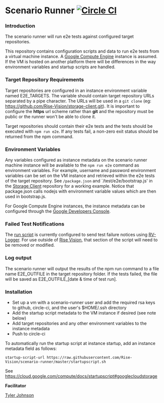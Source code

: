 # Scenario Runner  [![Circle CI](https://circleci.com/gh/Rise-Vision/scenario-runner/tree/master.svg?style=svg)](https://circleci.com/gh/Rise-Vision/scenario-runner/tree/master)
### Introduction

The scenario runner will run e2e tests against configured target repositories.

This repository contains configuration scripts and data to run e2e tests from a virtual machine instance.
A [Google Compute Engine](https://cloud.google.com/compute/) instance is assumed.  If the VM is hosted on another platform there will be differences in the way environment variables and startup scripts are handled.

### Target Repository Requirements
Target repositories are configured in an instance environment variable named E2E_TARGETS.  The variable should contain target repository URLs separated by a pipe character. The URLs will be used in a `git clone` (eg: https://github.com/Rise-Vision/storage-client.git).  It is important to configure the **https** url scheme rather than **git** and the repository must be public or the runner won't be able to clone it.

Target repositories should contain their e2e tests and the tests should be executed with `npm run e2e`.  If any tests fail, a non-zero exit status should be returned from the npm command.

### Environment Variables
Any variables configured as instance metadata on the scenario runner machine instance will be available to the `npm run e2e` command as environment variables.  For example, username and password environment variables can be set on the VM instance and retrieved within the e2e tests of the target repository.  See `/package.json` and `/test/e2e/bootstrap.js' in the [Storage Client](https://github.com/Rise-Vision/storage-client) repository for a working example.  Notice that package.json calls nodejs with environment variable values which are then used in bootstrap.js.

For Google Compute Engine instances, the instance metadata can be configured through the [Google Developers Console](https://console.developers.google.com/project).

### Failed Test Notifications
The [run script](https://github.com/Rise-Vision/scenario-runner/blob/master/run.sh) is currently configured to send test failure notices using [RV-Logger](https://github.com/Rise-Vision/rv-logger).  For use outside of [Rise Vision](http://www.risevision.com), that section of the script will need to be removed or modified.

### Log output
The scenario runner will output the results of the npm run command to a file name E2E_OUTFILE in the target repository folder.  If the tests failed, the file will be saved as E2E_OUTFILE_[date & time of test run]. 

### Installation

 - Set up a vm with a scenario-runner user and add the required rsa keys to github, circle-ci, and the user's $HOME/.ssh directory
 - Add the startup script metadata to the VM instance if desired (see note below)
 - Add target repositories and any other environment variables to the instance metadata
 - Push to circle-ci

To automatically run the startup script at instance startup, add an instance metadata field as follows:
```
startup-script-url https://raw.githubusercontent.com/Rise-Vision/scenario-runner/master/startupscript.sh
```
See https://cloud.google.com/compute/docs/startupscript#googlecloudstorage


**Facilitator**

[Tyler Johnson](https://github.com/tejohnso "Tyler Johnson")
